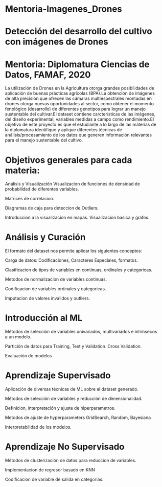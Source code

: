 # Mentoria-Imagenes_Drones
# Detección del desarrollo del cultivo con imágenes de Drones
# Mentoria: Diplomatura Ciencias de Datos, FAMAF, 2020
La utilización de Drones en la Agricultura otorga grandes posibilidades de aplicación de buenas prácticas agrícolas (BPA).La obtención de 
imágenes de alta precisión que ofrecen las cámaras multiespectrales montadas en drones otorga nuevas oportunidades al sector, como 
obtener el momento fenológico (desarrollo) de diferentes genotipos para lograr un manejo sustentable del cultivar.El dataset contiene carcterísticas de las imágenes, del diseño experimental, variables medidas a campo como rendimiento.El objetivo
de este proyecto es que el estudiante a lo largo de las materias de la diplomatura identifique y aplique diferentes técnicas de 
análisis/procesamiento de los datos que generen información relevantes para el manejo sustentable del cultivo.

# Objetivos generales para cada materia:
Análisis y Visualización
Visualizacion de funciones de densidad de probabilidad de diferentes variables.

Matrices de correlacion.

Diagramas de caja para deteccion de Outliers.

Introduccion a la visualizacion en mapas.
Visualizacion basica y grafos.

# Análisis y Curación
El formato del dataset nos permite aplicar los siguientes conceptos:

Carga de datos: Codificaciones, Caracteres Especiales, formatos.

Clasificacion de tipos de variables en continuas, ordinales y categoricas.

Metodos de normalizacion de variables continuas.

Codificacion de variables ordinales y categoricas.

Imputacion de valores invalidos y outliers.


# Introducción al ML

Métodos de selección de variables univariados, multivariados e intrínsecos a un modelo.

Partición de datos para Training, Test y Validation. Cross Validation.

Evaluación de modelos

# Aprendizaje Supervisado
Aplicación de diversas técnicas de ML sobre el dataset generado.

Métodos de selección de variables y reducción de dimensionalidad.

Definicion, interpretación y ajuste de hiperparametros.

Metodos de ajuste de hyperparameters GridSearch, Random, Bayesiana

Interpretabilidad de los modelos.

# Aprendizaje No Supervisado
Métodos de clusterización de datos para reduccion de variables.

Implementacion de regresor basado en KNN

Codificacion de variable de salida en categorias.
